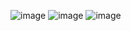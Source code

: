 ![image](https://github.com/DeekshaTechTinker/Task-guardian-sentinel/assets/115879925/2d972384-4d8d-40a5-b31e-787e7f02e34f)
![image](https://github.com/DeekshaTechTinker/Task-guardian-sentinel/assets/115879925/38170b73-b1c6-4931-b7ec-788576db4119)
![image](https://github.com/DeekshaTechTinker/Task-guardian-sentinel/assets/115879925/2e586bc7-824a-4874-a626-e3cd16a09dac)
